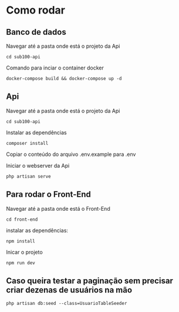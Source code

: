 # Como rodar

## Banco de dados
Navegar até a pasta onde está o projeto da Api
```
cd sub100-api
```
Comando para inciar o container docker
```
docker-compose build && docker-compose up -d
```

## Api
Navegar até a pasta onde está o projeto da Api
```
cd sub100-api
```

Instalar as dependências
```
composer install
```

Copiar o conteúdo do arquivo .env.example para .env

Iniciar o webserver da Api
```
php artisan serve
```

## Para rodar o Front-End
Navegar até a pasta onde está o Front-End
```
cd front-end
```

instalar as dependências:
```
npm install
```

Inicar o projeto
```
npm run dev
```

## Caso queira testar a paginação sem precisar criar dezenas de usuários na mão
```
php artisan db:seed --class=UsuarioTableSeeder
```
